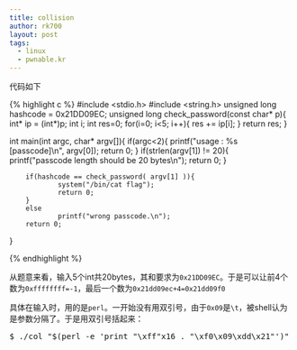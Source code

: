 ```yaml
---
title: collision
author: rk700
layout: post
tags:
  - linux
  - pwnable.kr
---
```

代码如下

{% highlight c %}
#include <stdio.h>
#include <string.h>
unsigned long hashcode = 0x21DD09EC;
unsigned long check_password(const char* p){
        int* ip = (int*)p;
        int i;
        int res=0;
        for(i=0; i<5; i++){
                res += ip[i];
        }
        return res;
}

int main(int argc, char* argv[]){
        if(argc<2){
                printf("usage : %s [passcode]\n", argv[0]);
                return 0;
        }
        if(strlen(argv[1]) != 20){
                printf("passcode length should be 20 bytes\n");
                return 0;
        }

        if(hashcode == check_password( argv[1] )){
                system("/bin/cat flag");
                return 0;
        }
        else
                printf("wrong passcode.\n");
        return 0;
}

{% endhighlight %}

从题意来看，输入5个int共20bytes，其和要求为`0x21DD09EC`。于是可以让前4个数为`0xffffffff=-1`，最后一个数为`0x21dd09ec+4=0x21dd09f0`

具体在输入时，用的是`perl`。一开始没有用双引号，由于`0x09`是`\t`，被shell认为是参数分隔了。于是用双引号括起来：

<pre>$ ./col "$(perl -e 'print "\xff"x16 . "\xf0\x09\xdd\x21"')"</pre>

